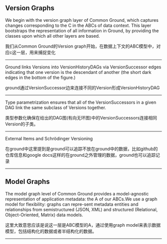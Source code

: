 ## Version Graphs

We begin with the version graph layer of Common Ground, which captures changes corresponding to the C in the ABCs of data context. This layer bootstraps the representation of all information in Ground, by providing the classes upon which all other layers are based. 

我们从Common Ground的Version graph开始，在数据上下文的ABC模型中，对应c这一层，用来捕捉变化

---

Ground links Versions into VersionHistoryDAGs via VersionSuccessor edges indicating that one version is the descendant of another (the short dark edges in the bottom of the figure.)

ground通过VersionSuccessor边来连接不同的Version形成VersionHistoryDAG

---

Type parametrization ensures that all of the VersionSuccessors in a given DAG link the same subclass of Versions together. 

类型参数化确保在给出的DAG图(有向无环图)中的VersionSuccessors连接相同Version的子类。

---

External Items and Schrödinger Versioning

在ground中这里提到是ground可以追踪不放在ground中的数据，比如github的仓库信息和google docs这样的在ground之外管理的数据，ground也可以追踪记录

---

## Model Graphs

The model graph level of Common Ground provides a model-agnostic representation of application metadata: the A of our ABCs.We use a graph model for flexibility: graphs can repre-sent metadata entities and relationships from semistructured (JSON, XML) and structured (Relational, Object-Oriented, Matrix) data models. 

这里大致意思应该是说这一层是ABC模型的A，通过使用graph model来表示数据模型，包括结构化的数据或者半结构化的数据。

---


